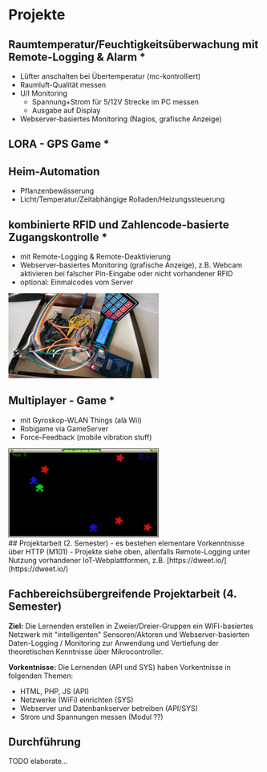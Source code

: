 # Projekte

## Raumtemperatur/Feuchtigkeitsüberwachung mit Remote-Logging & Alarm *
- Lüfter anschalten bei Übertemperatur (mc-kontrolliert)
- Raumluft-Qualität messen
- U/I Monitoring
	- Spannung+Strom für 5/12V Strecke im PC messen
	- Ausgabe auf Display
- Webserver-basiertes Monitoring (Nagios, grafische Anzeige) 

## LORA - GPS Game *

## Heim-Automation
- Pflanzenbewässerung
- Licht/Temperatur/Zeitabhängige Rolladen/Heizungssteuerung
	
## kombinierte RFID und Zahlencode-basierte Zugangskontrolle *

- mit Remote-Logging & Remote-Deaktivierung
- Webserver-basiertes Monitoring (grafische Anzeige), z.B. Webcam aktivieren bei falscher Pin-Eingabe oder nicht vorhandener RFID
- optional: Einmalcodes vom Server

<img src="img/title.jpg"  style="max-width: 300px;"/>

## Multiplayer - Game *
- mit Gyroskop-WLAN Things (alà Wii)
- Robigame via GameServer 
- Force-Feedback (mobile vibration stuff)

<img src="img/robigame.png" style="max-width: 300px;"/>

<div class="wiss">
## Projektarbeit (2. Semester)
- es bestehen elementare Vorkenntnisse über HTTP (M101)
- Projekte siehe oben, allenfalls Remote-Logging unter Nutzung vorhandener IoT-Webplattformen, z.B. [https://dweet.io/](https://dweet.io/)

## Fachbereichsübergreifende Projektarbeit (4. Semester)

**Ziel:** Die Lernenden erstellen in Zweier/Dreier-Gruppen ein WIFI-basiertes Netzwerk mit "intelligenten" 
Sensoren/Aktoren und Webserver-basierten Daten-Logging / Monitoring zur Anwendung und Vertiefung der theoretischen Kenntnisse über Mikrocontroller.


**Vorkentnisse:** Die Lernenden (API und SYS) haben Vorkentnisse in folgenden Themen:

- HTML, PHP, JS (API)
- Netzwerke (WiFi) einrichten (SYS)
- Webserver und Datenbankserver betreiben (API/SYS)
- Strom und Spannungen messen (Modul ??)
</div>

## Durchführung

TODO elaborate...
